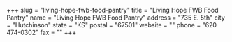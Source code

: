 +++
slug = "living-hope-fwb-food-pantry"
title = "Living Hope FWB Food Pantry"
name = "Living Hope FWB Food Pantry"
address = "735 E. 5th"
city = "Hutchinson"
state = "KS"
postal = "67501"
website = ""
phone = "620 474-0302"
fax = ""
+++
